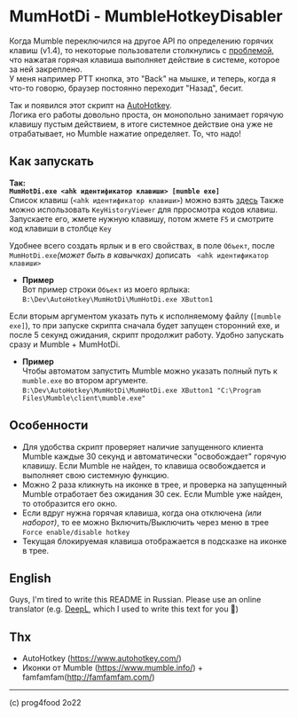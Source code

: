 # MumHotDi - MumbleHotkeyDisabler
Когда Mumble переключился на другое API по определению горячих клавиш (v1.4), то некоторые пользователи столкнулись с [проблемой](https://github.com/mumble-voip/mumble/issues/5472), что нажатая горячая клавиша выполняет действие в системе, которое за ней закреплено.  
У меня например PTT кнопка, это "Back" на мышке, и теперь, когда я что-то говорю, браузер постоянно переходит "Назад", бесит.

Так и появился этот скрипт на [AutoHotkey](https://github.com/AutoHotkey/AutoHotkey).  
Логика его работы довольно проста, он монопольно занимает горячую клавишу пустым действием, в итоге системное действие она уже не отрабатывает, но Mumble нажатие определяет. То, что надо!

## Как запускать
**Так:**  
**`MumHotDi.exe <ahk идентификатор клавиши> [mumble exe]`**  
Список клавиш (`<ahk идентификатор клавиши>`) можно взять [здесь](https://www.autohotkey.com/docs/KeyList.htm)
Также можно использовать `KeyHistoryViewer` для прросмотра кодов клавиш.  
Запускаете его, жмете нужную клавишу, потом жмете `F5` и смотрите код клавиши в столбце `Key`

Удобнее всего создать ярлык и в  его свойствах, в поле `Объект`, после `MumHotDi.exe`*(может быть в кавычках)* дописать ` <ahk идентификатор клавиши>`  
* **Пример**  
  Вот пример строки `Объект` из моего ярлыка:  
  `B:\Dev\AutoHotkey\MumHotDi\MumHotDi.exe XButton1` 

Если вторым аргументом указать путь к исполняемому файлу (`[mumble exe]`), то при запуске скрипта сначала будет запущен сторонний exe, и после 5 секунд ожидания, скрипт продолжит работу. Удобно запускать сразу и Mumble + MumHotDi.

* **Пример**  
  Чтобы автоматом запустить Mumble можно указать полный путь к `mumble.exe` во втором аргументе.  
  `B:\Dev\AutoHotkey\MumHotDi\MumHotDi.exe XButton1 "C:\Program Files\Mumble\client\mumble.exe"`

## Особенности
* Для удобства скрипт проверяет наличие запущенного клиента Mumble каждые 30 секунд и автоматически "освобождает" горячую клавишу. 
  Если Mumble не найден, то клавиша освобождается и выполняет свою системную функцию.
* Можно 2 раза кликнуть на иконке в трее, и проверка на запущенный Mumble отработает без ожидания 30 сек.
  Если Mumble уже найден, то отобразится его окно. 
* Если вдруг нужна горячая клавиша, когда она отключена *(или наборот)*, то ее можно Включить/Выключить через меню в трее `Force enable/disable hotkey`
* Текущая блокируемая клавиша отображается в подсказке на иконке в трее.

## English
Guys, I'm tired to write this README in Russian. Please use an online translator (e.g. [DeepL](https://www.deepl.com/translator), which I used to write this text for you 🙂)

## Thx
* AutoHotkey (https://www.autohotkey.com/)
* Иконки от Mumble (https://www.mumble.info/) + famfamfam(http://famfamfam.com/)

---
(с) prog4food 2o22
